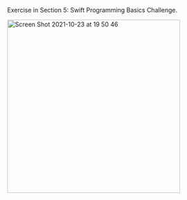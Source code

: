 Exercise in Section 5: Swift Programming Basics Challenge.

<img width="399" alt="Screen Shot 2021-10-23 at 19 50 46" src="https://user-images.githubusercontent.com/49111480/138554822-bf2ac24f-fc48-4fea-b654-f59496b67b01.png">
